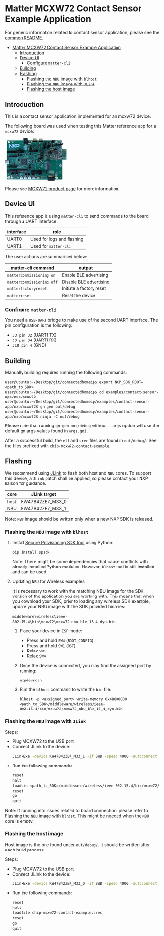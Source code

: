 # Matter MCXW72 Contact Sensor Example Application

For generic information related to contact sensor application,
please see the [common README](../README.md).

- [Matter MCXW72 Contact Sensor Example Application](#matter-mcxw72-contact-sensor-example-application)
  - [Introduction](#introduction)
  - [Device UI](#device-ui)
    - [Configure `matter-cli`](#configure-matter-cli)
  - [Building](#building)
  - [Flashing](#flashing)
    - [Flashing the `NBU` image with `blhost`](#flashing-the-nbu-image-with-blhost)
    - [Flashing the `NBU` image with `JLink`](#flashing-the-nbu-image-with-jlink)
    - [Flashing the host image](#flashing-the-host-image)

## Introduction

This is a contact sensor application implemented for an mcxw72 device.

The following board was used when testing this Matter reference app
for a `mcxw72` device:

![MCXW72-EVK](../../../platform/nxp/mcxw72/doc/images/mcxw72evk.png)

Please see [MCXW72 product page](https://www.nxp.com/products/processors-and-microcontrollers/arm-microcontrollers/general-purpose-mcus/mcx-arm-cortex-m/mcx-w-series-microcontrollers/mcx-w72x-secure-and-ultra-low-power-mcus-for-matter-thread-zigbee-and-bluetooth-le:MCX-W72X) for more information.

## Device UI

This reference app is using `matter-cli` to send commands
to the board through a UART interface.

| interface | role                       |
| --------- | -------------------------- |
| UART0     | Used for logs and flashing |
| UART1     | Used for `matter-cli`      |

The user actions are summarised below:

| matter-cli command        | output                   |
| ------------------------- | ------------------------ |
| `mattercommissioning on`  | Enable BLE advertising   |
| `mattercommissioning off` | Disable BLE advertising  |
| `matterfactoryreset`      | Initiate a factory reset |
| `matterreset`             | Reset the device         |

### Configure `matter-cli`

You need a `USB-UART` bridge to make use of the second UART interface.
The pin configuration is the following:
-  `J3 pin 32` (UART1 TX)
-  `J3 pin 34` (UART1 RX)
-  `J18 pin 4` (GND)

## Building

Manually building requires running the following commands:

```
user@ubuntu:~/Desktop/git/connectedhomeip$ export NXP_SDK_ROOT=<path_to_SDK>
user@ubuntu:~/Desktop/git/connectedhomeip$ cd examples/contact-sensor-app/nxp/mcxw72
user@ubuntu:~/Desktop/git/connectedhomeip/examples/contact-sensor-app/nxp/mcxw72$ gn gen out/debug
user@ubuntu:~/Desktop/git/connectedhomeip/examples/contact-sensor-app/nxp/mcxw72$ ninja -C out/debug
```

Please note that running `gn gen out/debug` without `--args` option will use the default
gn args values found in `args.gni`.

After a successful build, the `elf` and `srec` files are found in `out/debug/`.
See the files prefixed with `chip-mcxw72-contact-example`.

## Flashing

We recommend using [JLink](https://www.segger.com/downloads/jlink/)
to flash both host and `NBU` cores. To support this device, a `JLink`
patch shall be applied, so please contact your NXP liaison for guidance.

| core | JLink target     |
| ---- | ---------------- |
| host | KW47B42ZB7_M33_0 |
| NBU  | KW47B42ZB7_M33_1 |

Note: `NBU` image should be written only when a new NXP SDK is released.

### Flashing the `NBU` image with `blhost`

1. Install [Secure Provisioning SDK tool](https://www.nxp.com/design/design-center/software/development-software/secure-provisioning-sdk-spsdk:SPSDK) using Python:

    ```
    pip install spsdk
    ```

    Note: There might be some dependencies that cause conflicts with
    already installed Python modules. However, `blhost` tool is still
    installed and can be used.

2. Updating `NBU` for Wireless examples

    It is necessary to work with the matching NBU image for the SDK
    version of the application you are working with. This means that
    when you download your SDK, prior to loading any wireless SDK example,
    update your NBU image with the SDK provided binaries:

    `middleware\wireless\ieee-802.15.4\bin\mcxw72\mcxw72_nbu_ble_15_4_dyn.bin`

    1. Place your device in `ISP` mode:
        - Press and hold `SW4` (`BOOT_CONFIG`)
        - Press and hold `SW1` (`RST`)
        - Relax `SW1`
        - Relax `SW4`

    2. Once the device is connected, you may find the assigned port by running:

        ```
        nxpdevscan
        ```

    3. Run the `blhost` command to write the `bin` file:

        ```
        blhost -p <assigned_port> write-memory 0x48800000 <path_to_SDK>/middleware/wireless/ieee-802.15.4/bin/mcxw72/mcxw72_nbu_ble_15_4_dyn.bin

        ```

### Flashing the `NBU` image with `JLink`

Steps:
-   Plug MCXW72 to the USB port
-   Connect JLink to the device:
    ```bash
    JLinkExe -device KW47B42ZB7_M33_1 -if SWD -speed 4000 -autoconnect 1
    ```
-   Run the following commands:
    ```bash
    reset
    halt
    loadbin <path_to_SDK>/middleware/wireless/ieee-802.15.4/bin/mcxw72/mcxw72_nbu_ble_15_4_dyn.bin 0
    reset
    go
    quit
    ```

Note: If running into issues related to board connection, please refer to
[Flashing the `NBU` image with `blhost`](#flashing-the-nbu-image-with-blhost).
This might be needed when the `NBU` core is empty.

### Flashing the host image

Host image is the one found under `out/debug/`. It should be written after each
build process.

Steps:
-   Plug MCXW72 to the USB port
-   Connect JLink to the device:
    ```bash
    JLinkExe -device KW47B42ZB7_M33_0 -if SWD -speed 4000 -autoconnect 1
    ```
-   Run the following commands:
    ```bash
    reset
    halt
    loadfile chip-mcxw72-contact-example.srec
    reset
    go
    quit
    ```